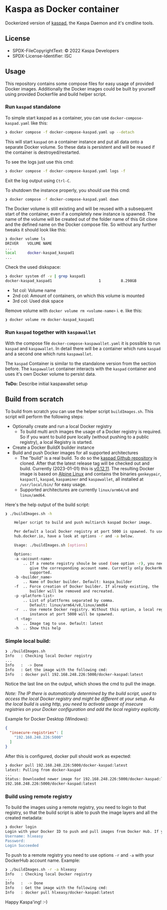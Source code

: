 # Kaspa as Docker container

Dockerized version of [kaspad](https://github.com/kaspanet/kaspad), the Kaspa Daemon and it's cmdline tools.

## License
* SPDX-FileCopyrightText: © 2022 Kaspa Developers
* SPDX-License-Identifier: ISC

## Usage

This repository contains some compose files for easy usage of provided Docker images. Additionally the Docker images could be built by yourself using provided Dockerfile and build helper script.

### Run `kaspad` standalone

To simple start kaspad as a container, you can use `docker-compose-kaspad.yaml` like this:

```bash
❯ docker compose -f docker-compose-kaspad.yaml up --detach
```

This will start `kaspad` on a container instance and put all data onto a separate Docker volume. So these data is persistent and will be reused if the container is destroyed/restarted.

To see the logs just use this cmd:

```bash
❯ docker compose -f docker-compose-kaspad.yaml logs -f
```

Exit the log output using `Ctrl-C`.

To shutdown the instance properly, you should use this cmd:

```bash
❯ docker compose -f docker-compose-kaspad.yaml down
```

The Docker volume is still existing and will be reused with a subsequent start of the container, even if a completely new instance is spawned. The name of the volume will be created out of the folder name of this Git clone and the defined name on the Docker compose file. So without any further tweaks it should look like this:

```bash
❯ docker volume ls
DRIVER    VOLUME NAME
...
local     docker-kaspad_kaspad1
...
```

Check the used diskspace:
```bash
❯ docker system df -v | grep kaspad1
docker-kaspad_kaspad1                     1         8.298GB
```

* 1st col: Volume name
* 2nd col: Amount of containers, on which this volume is mounted
* 3rd col: Used disk space

Remove volume with `docker volume rm <volume-name>` i. e. like this:
```bash
❯ docker volume rm docker-kaspad_kaspad1
```

### Run `kaspad` together with `kaspawallet`

With the compose file `docker-compose-kaspawallet.yaml` it is possible to run `kaspad` and `kaspawallet`. In detail there will be a container which runs `kaspad` and a second one which runs `kaspawallet`.

The `kaspad` Container is similar to the standalone version from the section before. The `kaspawallet` container interacts with the `kaspad` container and uses it's own Docker volume to persist data.

**ToDo:** Describe initial kaspawallet setup

## Build from scratch

To build from scratch you can use the helper script `buildImages.sh`. This script will perform the following steps:

* Optionally create and run a local Docker registry
  * To build multi arch images the usage of a Docker registry is required. So if you want to build pure locally (without pushing to a public registry), a local Registry is started.
* Create a Docker BuildX builder instance
* Build and push Docker images for all supported architectures
  * The "build" is a real build. To do so the [kaspad Github repository](https://github.com/kaspanet/kaspad) is cloned. After that the latest release tag will be checked out and build. Currently (2023-01-01) this is [v0.12.11](https://github.com/kaspanet/kaspad/releases/tag/v0.12.11). The resulting Docker image is based on [Alpine Linux](https://www.alpinelinux.org/) and contains the binaries `genkeypair`, `kaspactl`, `kaspad`, `kaspaminer` and `kaspawallet`, all installed at `/usr/local/bin/` for easy usage.
  * Supported architectures are currently `linux/arm64/v8` and `linux/amd64`.

Here's the help output of the build script:

```bash
❯ ./buildImages.sh -h

    Helper script to build and push multiarch kaspad Docker image.

    Per default a local Docker registry at port 5000 is spawned. To use
    hub.docker.io, have a look at options -r and -a below.

    Usage: ./buildImages.sh [options]

    Options:
    -a <account-name>
        .. If a remote registry shoule be used (see option -r), you need to
           give the corresponding account name. Currently only DockerHub is
           supported.
    -b <builder_name>
        .. Name of Docker builder. Default: kaspa_builder
    -f  .. Force creation of Docker builder. If already existing, the
           builder will be removed and recreated.
    -p <platform-list>
        .. List of plattforms separated by comma.
           Default: linux/arm64/v8,linux/amd64
    -r  .. Use remote Docker registry. Without this option, a local registry
           instance at port 5000 will be spawned.
    -t <tag>
        .. Image tag to use. Default: latest
    -h  .. Show this help

```

### Simple local build:

```bash
❯ ./buildImages.sh
Info   : Checking local Docker registry
...
Info   :  -> Done
Info   : Get the image with the following cmd:
Info   : docker pull 192.168.248.226:5000/docker-kaspad:latest
```

Notice the last line on the output, which shows the cmd to pull the image.

_Note: The IP there is automatically determined by the build script, used to access the local Docker registry and might be different at your setup. As the local build is using http, you need to activate usage of insecure registries on your Docker configuration and add the local registry explicitly._

Example for Docker Desktop (Windows):

```json
{
  "insecure-registries": [
    "192.168.248.226:5000"
  ]
}
```

After this is configured, docker pull should work as expected:

```bash
❯ docker pull 192.168.248.226:5000/docker-kaspad:latest
latest: Pulling from docker-kaspad
...
Status: Downloaded newer image for 192.168.248.226:5000/docker-kaspad:latest
192.168.248.226:5000/docker-kaspad:latest
```



### Build using remote registry

To build the images using a remote registry, you need to login to that registry, so that the build script is able to push the image layers and all the created metadata:
```bash
❯ docker login
Login with your Docker ID to push and pull images from Docker Hub. If you don't have a Docker ID, head over to https://hub.docker.com to create one.
Username: hlxeasy
Password:
Login Succeeded
```

To push to a remote registry you need to use options `-r` and `-a` with your DockerHub account name. Example:

```bash
❯ ./buildImages.sh -r -a hlxeasy
Info   : Checking local Docker registry
...
Info   :  -> Done
Info   : Get the image with the following cmd:
Info   : docker pull hlxeasy/docker-kaspad:latest
```

Happy Kaspa'ing! :-)

